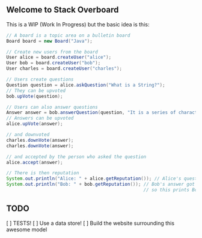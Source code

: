 ## Welcome to Stack Overboard

This is a WIP (Work In Progress) but the basic idea is this:

```java
// A board is a topic area on a bulletin board
Board board = new Board("Java");

// Create new users from the board
User alice = board.createUser("alice");
User bob = board.createUser("bob");
User charles = board.createUser("charles");

// Users create questions
Question question = alice.askQuestion("What is a String?");
// They can be upvoted
bob.upVote(question);

// Users can also answer questions
Answer answer = bob.answerQuestion(question, "It is a series of characters, strung together...");
// Answers can be upvoted
alice.upVote(answer);

// and downvoted
charles.downVote(answer);
charles.downVote(answer);

// and accepted by the person who asked the question
alice.accept(answer);

// There is then reputation
System.out.println("Alice: " + alice.getReputation()); // Alice's question got upvoted so this prints Alice: 5
System.out.println("Bob: " + bob.getReputation()); // Bob's answer got upvoted (10) and his answer was accepted (15)
                                                   // so this prints Bob: 25
```

## TODO
[ ] TESTS!
[ ] Use a data store!
[ ] Build the website surrounding this awesome model
